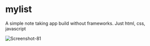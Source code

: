 # mylist

A simple note taking app build without frameworks. Just html, css, javascript

![Screenshot-81](https://user-images.githubusercontent.com/110045968/192124961-0d6a05ee-0e15-44b6-ae62-e946c11f3593.png)

